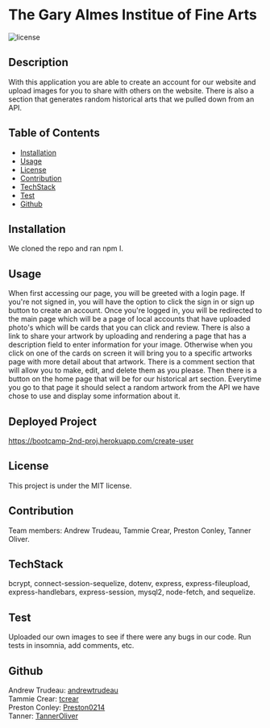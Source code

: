 # The Gary Almes Institue of Fine Arts

![license](https://img.shields.io/badge/license-MIT-red)

## Description

With this application you are able to create an account for our website and upload images for you to share with others on the website. There is also a section that generates random historical arts that we pulled down from an API.

## Table of Contents

- [Installation](#installation)
- [Usage](#usage)
- [License](#license)
- [Contribution](#contribution)
- [TechStack](#techstack)
- [Test](#test)
- [Github](#github)

## Installation

We cloned the repo and ran npm I.

## Usage

When first accessing our page, you will be greeted with a login page. If you're not signed in, you will have the option to click the sign in or sign up button to create an account. Once you're logged in, you will be redirected to the main page which will be a page of local accounts that have uploaded photo's which will be cards that you can click and review. There is also a link to share your artwork by uploading and rendering a page that has a description field to enter information for your image. Otherwise when you click on one of the cards on screen it will bring you to a specific artworks page with more detail about that artwork. There is a comment section that will allow you to make, edit, and delete them as you please. Then there is a button on the home page that will be for our historical art section. Everytime you go to that page it should select a random artwork from the API we have chose to use and display some information about it.

## Deployed Project
https://bootcamp-2nd-proj.herokuapp.com/create-user

## License

This project is under the MIT license.

## Contribution

Team members: Andrew Trudeau, Tammie Crear, Preston Conley, Tanner Oliver.

## TechStack

bcrypt, 
connect-session-sequelize, 
dotenv, 
express, 
express-fileupload, 
express-handlebars, 
express-session, 
mysql2, 
node-fetch, and 
sequelize.

## Test

Uploaded our own images to see if there were any bugs in our code. Run tests in insomnia, add comments, etc.

## Github

Andrew Trudeau: [andrewtrudeau](https://github.com/andrewtrudeau)  
Tammie Crear: [tcrear](https://github.com/tcrear)  
Preston Conley: [Preston0214](https://github.com/Preston0214)  
Tanner: [TannerOliver](https://github.com/TannerOliver)
